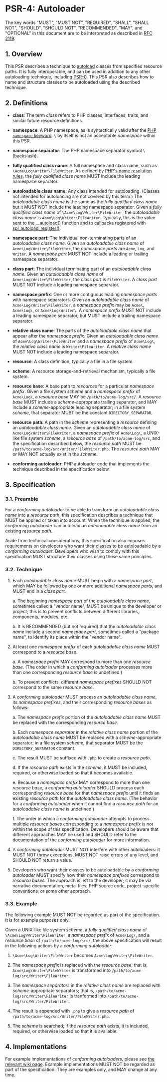 # PSR-4: Autoloader

The key words "MUST", "MUST NOT", "REQUIRED", "SHALL", "SHALL NOT", "SHOULD",
"SHOULD NOT", "RECOMMENDED", "MAY", and "OPTIONAL" in this document are to be
interpreted as described in [RFC 2119](http://tools.ietf.org/html/rfc2119).


## 1. Overview

This PSR describes a technique to [autoload][] classes from specified resource
paths. It is fully interoperable, and can be used in addition to any other
autoloading technique, including [PSR-0][]. This PSR also describes how to
name and structure classes to be autoloaded using the described technique.

[autoload]: http://php.net/autoload
[PSR-0]: https://github.com/php-fig/fig-standards/blob/master/accepted/PSR-0.md


## 2. Definitions

- **class**: The term _class_ refers to PHP classes, interfaces, traits, and
  similar future resource definitions.

- **namespace**: A PHP namespace, as is syntactically valid after the
  [PHP `namespace` keyword](http://www.php.net/manual/en/language.namespaces.definition.php).
  `\` by itself is not an acceptable _namespace_ within this PSR.

- **namespace separator**: The PHP namespace separator symbol `\` (backslash).

- **fully qualified class name**: A full namespace and class name, such as
  `\Acme\Log\Writer\FileWriter`. As defined by
  [PHP's name resolution rules](http://php.net/manual/en/language.namespaces.rules.php),
  the _fully qualified class name_ MUST include the leading namespace
  separator.

- **autoloadable class name**: Any class intended for autoloading. (Classes
  not intended for autoloading are not covered by this term.) The
  _autoloadable class name_ is the same as the _fully qualified class name_
  but it MUST NOT include the leading namespace separator. Given a _fully
  qualified class name_ of `\Acme\Log\Writer\FileWriter`, the _autoloadable
  class name_ is `Acme\Log\Writer\FileWriter`. Typically, this is the
  value sent to the [__autoload()][] function and to callbacks registered with
  [spl_autoload_register()][].
  
- **namespace part**: The individual non-terminating parts of an _autoloadable
  class name_. Given an _autoloadable class name_ of
  `Acme\Log\Writer\FileWriter`, the _namespace parts_ are `Acme`, `Log`, and
  `Writer`. A _namespace part_ MUST NOT include a leading or trailing
  namespace separator.

- **class part**: The individual terminating part of an _autoloadable class
  name_. Given an _autoloadable class name_ of `Acme\Log\Writer\FileWriter`,
  the _class part_ is `FileWriter`. A _class part_ MUST NOT include a leading
  namespace separator.

- **namespace prefix**: One or more contiguous leading _namespace parts_ with
  namespace separators. Given an _autoloadable class name_ of
  `Acme\Log\Writer\FileWriter`, a _namespace prefix_ may be `Acme\`,
  `Acme\Log\`, or `Acme\Log\Writer\`. A _namespace prefix_ MUST NOT include a
  leading namespace separator, but MUST include a trailing namespace
  separator.

- **relative class name**: The parts of the _autoloadable class name_ that
  appear after the _namespace prefix_. Given an _autoloadable class name_ of
  `Acme\Log\Writer\FileWriter` and a _namespace prefix_ of `Acme\Log\`, the
  _relative class name_ is `Writer\FileWriter`. A _relative class name_ MUST
  NOT include a leading namespace separator.

- **resource**: A class definition, typically a file in a file system.

- **scheme**: A resource storage-and-retrieval mechanism, typically a file
  system.

- **resource base**: A base path to _resources_ for a particular _namespace
  prefix_. Given a file system _scheme_ and a _namespace prefix_ of
  `Acme\Log\`, a _resource base_ MAY be `/path/to/acme-log/src/`. A _resource
  base_ MUST include a _scheme_-appropriate trailing separator, and MAY
  include a _scheme_-appropriate leading separator; in a file system _scheme_,
  that separator MUST be the constant `DIRECTORY_SEPARATOR`.

- **resource path**: A path in the _scheme_ representing a _resource_ defining
  an _autoloadable class name_. Given an _autoloadable class name_ of
  `Acme\Log\Writer\FileWriter`, a _namespace prefix_ of `Acme\Log\`, a
  UNIX-like file system _scheme_, a _resource base_ of
  `/path/to/acme-log/src`, and the specification described below, the
  _resource path_ MUST be `/path/to/acme-log/src/Writer/FileWriter.php`. The
  _resource path_ MAY or MAY NOT actually exist in the _scheme_.

- **conforming autoloader**: PHP autoloader code that implements the technique
  described in the specification below.

[__autoload()]: http://php.net/manual/en/function.autoload.php
[spl_autoload_register()]: http://php.net/manual/en/function.spl-autoload-register.php


## 3. Specification

### 3.1. Preamble

For a _conforming autoloader_ to be able to transform an _autoloadable class
name_ into a _resource path_, this specification describes a technique that
MUST be applied or taken into account. When the technique is applied, the
_conforming autoloader_ can autoload an _autoloadable class name_ from an
existing _resource path_.

Aside from technical considerations, this specification also imposes
requirements on developers who want their classes to be autoloadable by a
_conforming autoloader_. Developers who wish to comply with this specification
MUST structure their classes using these same principles.

### 3.2. Technique

1. Each _autoloadable class name_ MUST begin with a _namespace part_, which
MAY be followed by one or more additional _namespace parts_, and MUST end in a
_class part_.

    a. The beginning _namespace part_ of the _autoloadable class name_,
    sometimes called a "vendor name", MUST be unique to the developer or
    project; this is to prevent conflicts between different libraries,
    components, modules, etc.
    
    b. It is RECOMMENDED (but not required) that the _autoloadable class name_
    include a second _namespace part_, sometimes called a "package name", to
    identify its place within the "vendor name".

2. At least one _namespace prefix_ of each _autoloadable class name_ MUST
correspond to a _resource base_.

    a. A _namespace prefix_ MAY correspond to more than one _resource base_.
    (The order in which a _conforming autoloader_ processes more than one
    corresponding _resource base_ is undefined.)

    b. To prevent conflicts, different _namespace prefixes_ SHOULD NOT
    correspond to the same _resource base_.

3. A _conforming autoloader_ MUST process an _autoloadable class name_, its
_namespace prefixes_, and their corresponding _resource bases_ as follows:

    a. The _namespace prefix_ portion of the _autoloadable class name_ MUST
    be replaced with the corresponding _resource base_.

    b. Each _namespace separator_ in the _relative class name_ portion of the
    _autoloadable class name_ MUST be replaced with a _scheme_-appropriate
    separator; in a file system _scheme_, that separator MUST be the
    `DIRECTORY_SEPARATOR` constant.

    c. The result MUST be suffixed with `.php` to create a _resource path_.

    d. If the _resource path_ exists in the _scheme_, it MUST be included,
    required, or otherwise loaded so that it becomes available.

    e. Because a _namespace prefix_ MAY correspond to more than one _resource
    base_, a _conforming autoloader_ SHOULD process each corresponding
    _resource base_ for that _namespace prefix_ until it finds an existing
    _resource path_ for the _autoloadable class name_. (The behavior for a
    _conforming autoloader_ when it cannot find a _resource path_ for an
    _autoloadable class name_ is undefined.)

    f. The order in which a _conforming autoloader_ attempts to process
    multiple _resource bases_ corresponding to a _namespace prefix_ is not
    within the scope of this specification. Developers should be aware that
    different approaches MAY be used and SHOULD refer to the documentation of
    the _conforming autoloader_ for more information.

4. A _conforming autoloader_ MUST NOT interfere with other autoloaders: it
MUST NOT throw exceptions, MUST NOT raise errors of any level, and SHOULD NOT
return a value.

5. Developers who want their classes to be autoloadable by a _conforming
autoloader_ MUST specify how their _namespace prefixes_ correspond to
_resource bases_. The approach is left to the developer; it may be via
narrative documentation, meta-files, PHP source code, project-specific
conventions, or some other approach.


### 3.3. Example

The following example MUST NOT be regarded as part of the specification. It is
for example purposes only.

Given a UNIX-like file system _scheme_, a _fully qualified class name_ of
`\Acme\Log\Writer\FileWriter`, a _namespace prefix_ of `Acme\Log\`, and a
_resource base_ of `/path/to/acme-log/src/`, the above specification will
result in the following actions by a _conforming autoloader_:

1. `\Acme\Log\Writer\FileWriter` becomes `Acme\Log\Writer\FileWriter`.

2. The _namespace prefix_ is replaced with the _resource base_; that is,
`Acme\Log\Writer\FileWriter` is transformed into `/path/to/acme-log/src/Writer\FileWriter`.

3. The _namespace separators_ in the _relative class name_ are replaced with
_scheme_-appropriate separators; that is,
`/path/to/acme-log/src/Writer\FileWriter` is tranformed into
`/path/to/acme-log/src/Writer/FileWriter`.

4. The result is appended with `.php` to give a _resource path_ of
`/path/to/acme-log/src/Writer/FileWriter.php`.

5. The _scheme_ is searched; if the _resource path_ exists, it is
included, required, or otherwise loaded so that it is available.


## 4. Implementations

For example implementations of _conforming autoloaders_, please see [the
relevant wiki page][examples]. Example implementations MUST NOT be regarded as
part of the specification. They are examples only, and MAY change at any time.

[examples]: https://github.com/php-fig/fig-standards/wiki/PSR-4-Example-Implementations

